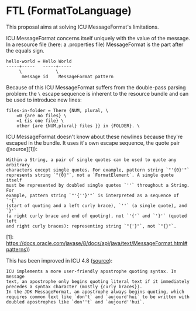 FTL (FormatToLanguage)
======================

This proposal aims at solving ICU MessageFormat's limitations.

ICU MessageFormat concerns itself uniquely with the value of the message.  In 
a resource file (here: a .properties file) MessageFormat is the part after the 
equals sign.

    hello-world = Hello World
    -----+-----   -----+-----
         \             \
          message id    MessageFormat pattern

Because of this ICU MessageFormat suffers from the double-pass parsing problem: 
the `\` escape sequence is inherent to the resource bundle and can be used to 
introduce new lines:

    files-in-folder = There {NUM, plural, \
        =0 {are no files} \
        =1 {is one file} \
        other {are {NUM,plural} files }} in {FOLDER}. \

ICU MessageFormat doesn't know about these newlines because they're escaped in 
the bundle.  It uses it's own escape sequence, the quote pair ([source][1]):

    Within a String, a pair of single quotes can be used to quote any arbitrary 
    characters except single quotes. For example, pattern string `"'{0}'"` 
    represents string `"{0}"`, not a `FormatElement`. A single quote itself 
    must be represented by doubled single quotes `''` throughout a String. For 
    example, pattern string `"'{''}'"` is interpreted as a sequence of `'{` 
    (start of quoting and a left curly brace), `''` (a single quote), and `}'` 
    (a right curly brace and end of quoting), not `'{'` and `'}'` (quoted left 
    and right curly braces): representing string `"{'}"`, not `"{}"`. 

[1]: https://docs.oracle.com/javase/8/docs/api/java/text/MessageFormat.html#patterns))

This has been improved in ICU 4.8 ([source][2]):

    ICU implements a more user-friendly apostrophe quoting syntax. In message 
    text, an apostrophe only begins quoting literal text if it immediately 
    precedes a syntax character (mostly {curly braces}).
    In the JDK MessageFormat, an apostrophe always begins quoting, which 
    requires common text like `don't` and `aujourd'hui` to be written with 
    doubled apostrophes like `don''t` and `aujourd''hui`.

[2]: http://icu-project.org/apiref/icu4j/com/ibm/icu/text/MessageFormat.html#diffsjdk
